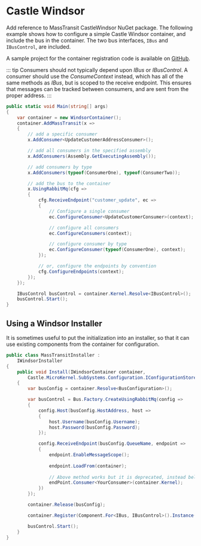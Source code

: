 # Castle Windsor

Add reference to MassTransit CastleWindsor NuGet package. The following example shows how to configure a simple Castle Windsor container, and include the bus in the
container. The two bus interfaces, `IBus` and `IBusControl`, are included.

A sample project for the container registration code is available on [GitHub](https://github.com/MassTransit/Sample-Containers).

::: tip
Consumers should not typically depend upon <i>IBus</i> or <i>IBusControl</i>. A consumer should use the <i>ConsumeContext</i>
instead, which has all of the same methods as <i>IBus</i>, but is scoped to the receive endpoint. This ensures that
messages can be tracked between consumers, and are sent from the proper address.
:::

```csharp
public static void Main(string[] args)
{
    var container = new WindsorContainer();
    container.AddMassTransit(x =>
    {
        // add a specific consumer
        x.AddConsumer<UpdateCustomerAddressConsumer>();

        // add all consumers in the specified assembly
        x.AddConsumers(Assembly.GetExecutingAssembly());

        // add consumers by type
        x.AddConsumers(typeof(ConsumerOne), typeof(ConsumerTwo));

        // add the bus to the container
        x.UsingRabbitMq(cfg =>
        {
            cfg.ReceiveEndpoint("customer_update", ec =>
            {
                // Configure a single consumer
                ec.ConfigureConsumer<UpdateCustomerConsumer>(context);

                // configure all consumers
                ec.ConfigureConsumers(context);

                // configure consumer by type
                ec.ConfigureConsumer(typeof(ConsumerOne), context);
            });

            // or, configure the endpoints by convention
            cfg.ConfigureEndpoints(context);
        });
    });

    IBusControl busControl = container.Kernel.Resolve<IBusControl>();
    busControl.Start();
}
```

## Using a Windsor Installer

It is sometimes useful to put the initialization into an installer, so that it can use existing components from
the container for configuration.

```csharp
public class MassTransitInstaller :
    IWindsorInstaller
{
    public void Install(IWindsorContainer container,
        Castle.MicroKernel.SubSystems.Configuration.IConfigurationStore store)
    {
        var busConfig = container.Resolve<BusConfiguration>();

        var busControl = Bus.Factory.CreateUsingRabbitMq(config =>
        {
            config.Host(busConfig.HostAddress, host =>
            {
                host.Username(busConfig.Username);
                host.Password(busConfig.Password);
            });

            config.ReceiveEndpoint(busConfig.QueueName, endpoint =>
            {
                endpoint.EnableMessageScope();
                
                endpoint.LoadFrom(container);
                
                // Above method works but it is deprecated, instead below method should be used to get Consumer from container.
                endPoint.Consumer<YourConsumer>(container.Kernel);
            })
        });

        container.Release(busConfig);

        container.Register(Component.For<IBus, IBusControl>().Instance(busControl));

        busControl.Start();
    }
}
```
